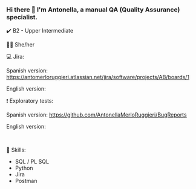 ### Hi there 👋 I'm Antonella, a manual QA (Quality Assurance) specialist.

<!--
**AntonellaMerloRuggieri/AntonellaMerloRuggieri** is a ✨ _special_ ✨ repository because its `README.md` (this file) appears on your GitHub profile.

-->

✔️󠁧󠁢󠁥󠁮󠁧󠁿 B2 - Upper Intermediate

👩🏻‍ She/her

💻 Jira:

Spanish version: https://antomerloruggieri.atlassian.net/jira/software/projects/AB/boards/1

English version:


❗ Exploratory tests:

Spanish version: https://github.com/AntonellaMerloRuggieri/BugReports

English version:


<br>

📝 Skills:
- SQL / PL SQL
- Python
- Jira
- Postman

